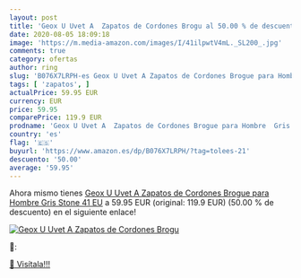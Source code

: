 ```yaml
---
layout: post
title: 'Geox U Uvet A  Zapatos de Cordones Brogu al 50.00 % de descuento'
date: 2020-08-05 18:09:18
image: 'https://m.media-amazon.com/images/I/41ilpwtV4mL._SL200_.jpg'
comments: true
category: ofertas
author: ring
slug: 'B076X7LRPH-es Geox U Uvet A Zapatos de Cordones Brogue para Hombre Gris...'
tags: [ 'zapatos', ]
actualPrice: 59.95 EUR
currency: EUR
price: 59.95
comparePrice: 119.9 EUR
prodname: 'Geox U Uvet A  Zapatos de Cordones Brogue para Hombre  Gris  Stone   41 EU'
country: 'es'
flag: '🇪🇸'
buyurl: 'https://www.amazon.es/dp/B076X7LRPH/?tag=tolees-21'
descuento: '50.00'
average: '59.95'
---
```


Ahora mismo tienes [Geox U Uvet A  Zapatos de Cordones Brogue para Hombre  Gris  Stone   41 EU](https://www.amazon.es/dp/B076X7LRPH/?tag=tolees-21) a 59.95 EUR (original: 119.9 EUR) (50.00 %  de descuento) en el siguiente enlace!

[![Geox U Uvet A  Zapatos de Cordones Brogu](https://m.media-amazon.com/images/I/41ilpwtV4mL._SL200_.jpg)](https://www.amazon.es/dp/B076X7LRPH/?tag=tolees-21)

🔎:


[🛒 Visítala!!!](https://www.amazon.es/dp/B076X7LRPH/?tag=tolees-21)
